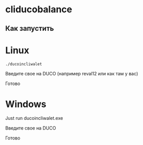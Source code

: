 # cliducobalance

## Как запустить

# Linux

```
./ducoincliwalet
```
Введите свое на DUCO (например reval12 или как там у вас)

Готово

# Windows

Just run ducoincliwalet.exe

Введите свое на DUCO

Готово
